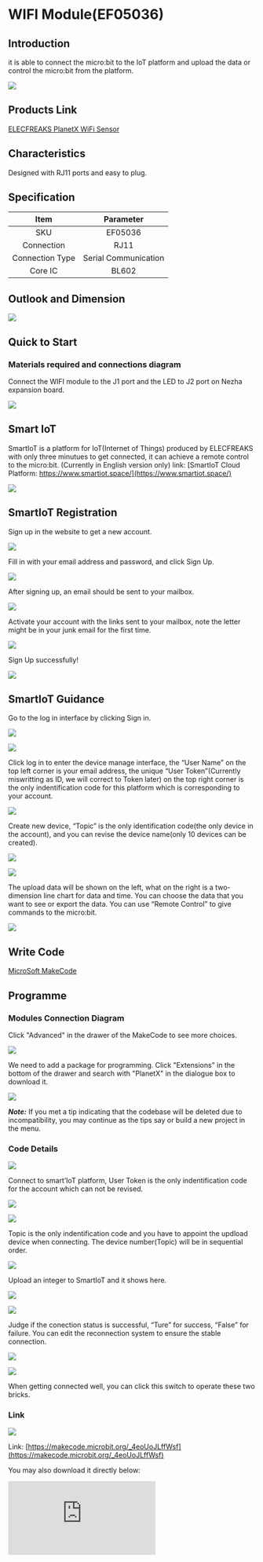﻿# WIFI Module(EF05036)

## Introduction

it is able to connect the micro:bit to the IoT platform and upload the data or control the micro:bit from the platform.

![](https://wiki-media-ef.oss-cn-hongkong.aliyuncs.com/i18n/en/docusaurus-plugin-content-docs/current/microbit/sensor/planet-x-sensors/images/05043_01.png)

## Products Link

[ELECFREAKS PlanetX WiFi Sensor](https://shop.elecfreaks.com/products/elecfreaks-planetx-wifi-sensor?_pos=1&_sid=e68d660bd&_ss=r)


## Characteristics


 Designed with RJ11 ports and easy to plug.

## Specification


Item | Parameter
:-: | :-:
SKU|EF05036
Connection|RJ11
Connection Type|Serial Communication
Core IC|BL602


## Outlook and Dimension



![](https://wiki-media-ef.oss-cn-hongkong.aliyuncs.com/i18n/en/docusaurus-plugin-content-docs/current/microbit/sensor/planet-x-sensors/images/05043_02.png)


## Quick to Start


### Materials required and connections diagram

 Connect the WIFI module to the J1 port and the LED to J2 port on Nezha expansion board.


![](https://wiki-media-ef.oss-cn-hongkong.aliyuncs.com/i18n/en/docusaurus-plugin-content-docs/current/microbit/sensor/planet-x-sensors/images/05043_03.png)




## Smart IoT


 SmartIoT is a platform for IoT(Internet of Things) produced by ELECFREAKS with only three minutues to get connected, it can achieve a remote control to the micro:bit. (Currently in English version only) link: [SmartIoT Cloud Platform: https://www.smartiot.space/](https://www.smartiot.space/)

![](https://wiki-media-ef.oss-cn-hongkong.aliyuncs.com/i18n/en/docusaurus-plugin-content-docs/current/microbit/sensor/planet-x-sensors/images/smartiot_01.jpg)

## SmartIoT Registration


 Sign up in the website to get a new account.

![](https://wiki-media-ef.oss-cn-hongkong.aliyuncs.com/i18n/en/docusaurus-plugin-content-docs/current/microbit/sensor/planet-x-sensors/images/smartiot_02.jpg)

 Fill in with your email address and password, and click Sign Up.

![](https://wiki-media-ef.oss-cn-hongkong.aliyuncs.com/i18n/en/docusaurus-plugin-content-docs/current/microbit/sensor/planet-x-sensors/images/smartiot_03.jpg)

 After signing up, an email should be sent to your mailbox.

![](https://wiki-media-ef.oss-cn-hongkong.aliyuncs.com/i18n/en/docusaurus-plugin-content-docs/current/microbit/sensor/planet-x-sensors/images/smartiot_04.jpg)

 Activate your account with the links sent to your mailbox, note the letter might be in your junk email for the first time.

![](https://wiki-media-ef.oss-cn-hongkong.aliyuncs.com/i18n/en/docusaurus-plugin-content-docs/current/microbit/sensor/planet-x-sensors/images/smartiot_05.jpg)

 Sign Up successfully!

![](https://wiki-media-ef.oss-cn-hongkong.aliyuncs.com/i18n/en/docusaurus-plugin-content-docs/current/microbit/sensor/planet-x-sensors/images/smartiot_06.jpg)


## SmartIoT Guidance


 Go to the log in interface by clicking Sign in.

![](https://wiki-media-ef.oss-cn-hongkong.aliyuncs.com/i18n/en/docusaurus-plugin-content-docs/current/microbit/sensor/planet-x-sensors/images/smartiot_07.jpg)

![](https://wiki-media-ef.oss-cn-hongkong.aliyuncs.com/i18n/en/docusaurus-plugin-content-docs/current/microbit/sensor/planet-x-sensors/images/smartiot_08.jpg)

 Click log in to enter the device manage interface, the “User Name” on the top left corner is your email address, the unique “User Token”(Currently miswritting as ID, we will correct to Token later) on the top right corner is the only indentification code for this platform which is corresponding to your account.

![](https://wiki-media-ef.oss-cn-hongkong.aliyuncs.com/i18n/en/docusaurus-plugin-content-docs/current/microbit/sensor/planet-x-sensors/images/smartiot_09.jpg)

 Create new device, “Topic” is the only identification code(the only device in the account), and you can revise the device name(only 10 devices can be created).


![](https://wiki-media-ef.oss-cn-hongkong.aliyuncs.com/i18n/en/docusaurus-plugin-content-docs/current/microbit/sensor/planet-x-sensors/images/smartiot_10.jpg)

![](https://wiki-media-ef.oss-cn-hongkong.aliyuncs.com/i18n/en/docusaurus-plugin-content-docs/current/microbit/sensor/planet-x-sensors/images/smartiot_11.jpg)


 The upload data will be shown on the left, what on the right is a two-dimension line chart for data and time. You can choose the data that you want to see or export the data.
 You can use “Remote Control” to give commands to the micro:bit.

![](https://wiki-media-ef.oss-cn-hongkong.aliyuncs.com/i18n/en/docusaurus-plugin-content-docs/current/microbit/sensor/planet-x-sensors/images/smartiot_12.jpg)

## Write Code


[MicroSoft MakeCode](https://makecode.microbit.org/#)

## Programme


### Modules Connection Diagram

Click "Advanced" in the drawer of the MakeCode to see more choices.

![](https://wiki-media-ef.oss-cn-hongkong.aliyuncs.com/i18n/en/docusaurus-plugin-content-docs/current/microbit/sensor/planet-x-sensors/images/05001_04.png)

We need to add a package for programming. Click "Extensions" in the bottom of the drawer and search with "PlanetX" in the dialogue box to download it.

![](https://wiki-media-ef.oss-cn-hongkong.aliyuncs.com/i18n/en/docusaurus-plugin-content-docs/current/microbit/sensor/planet-x-sensors/images/05001_05.png)

***Note:*** If you met a tip indicating that the codebase will be deleted due to incompatibility, you may continue as the tips say or build a new project in the menu.

### Code Details

![](https://wiki-media-ef.oss-cn-hongkong.aliyuncs.com/i18n/en/docusaurus-plugin-content-docs/current/microbit/sensor/planet-x-sensors/images/smartiot_14.jpg)

Connect to smart’IoT platform, User Token is the only indentification code for the account which can not be revised.

![](https://wiki-media-ef.oss-cn-hongkong.aliyuncs.com/i18n/en/docusaurus-plugin-content-docs/current/microbit/sensor/planet-x-sensors/images/smartiot_15.jpg)

![](https://wiki-media-ef.oss-cn-hongkong.aliyuncs.com/i18n/en/docusaurus-plugin-content-docs/current/microbit/sensor/planet-x-sensors/images/smartiot_16.jpg)


 Topic is the only indentification code and you have to appoint the updload device when connecting. The device number(Topic) will be in sequential order.



![](https://wiki-media-ef.oss-cn-hongkong.aliyuncs.com/i18n/en/docusaurus-plugin-content-docs/current/microbit/sensor/planet-x-sensors/images/smartiot_17.jpg)

Upload an integer to SmartIoT and it shows here.

![](https://wiki-media-ef.oss-cn-hongkong.aliyuncs.com/i18n/en/docusaurus-plugin-content-docs/current/microbit/sensor/planet-x-sensors/images/smartiot_18.jpg)


![](https://wiki-media-ef.oss-cn-hongkong.aliyuncs.com/i18n/en/docusaurus-plugin-content-docs/current/microbit/sensor/planet-x-sensors/images/smartiot_19.jpg)

Judge if the conection status is successful, “Ture” for success, “False” for failure. You can edit the reconnection system to ensure the stable connection.


![](https://wiki-media-ef.oss-cn-hongkong.aliyuncs.com/i18n/en/docusaurus-plugin-content-docs/current/microbit/sensor/planet-x-sensors/images/smartiot_20.jpg)

![](https://wiki-media-ef.oss-cn-hongkong.aliyuncs.com/i18n/en/docusaurus-plugin-content-docs/current/microbit/sensor/planet-x-sensors/images/smartiot_21.jpg)

When getting connected well, you can click this switch to operate these two bricks.

### Link

![](https://wiki-media-ef.oss-cn-hongkong.aliyuncs.com/i18n/en/docusaurus-plugin-content-docs/current/microbit/sensor/planet-x-sensors/images/05043_06.png)

Link: [https://makecode.microbit.org/_4eoUoJLffWsf](https://makecode.microbit.org/_4eoUoJLffWsf)

You may also download it directly below:


<div
    style={{
        position: 'relative',
        paddingBottom: '60%',
        overflow: 'hidden',
    }}
>
    <iframe
        src="https://makecode.microbit.org/_4eoUoJLffWsf"
        frameborder="0"
        sandbox="allow-popups allow-forms allow-scripts allow-same-origin"
        style={{
            position: 'absolute',
            width: '100%',
            height: '100%',
        }}
    />
</div>

### Phenomenon

  Connect WIFI after powering on
 In the forever brick, judge if WIFI is successfully connected, if yes, it displays a big heart icon; or it keeps trying.
 In the forever brick, judge if SmartIoT is successfully connected, if yes, it displays a small heart icon; or it keeps trying.
 If the smartIoT is successfully connected, a random value from 0~10 will be uploaded to the platform.
 Turn on the switch on the platform to turn on the LED.
 Turn off the switch on the platform to turn off the LED.
